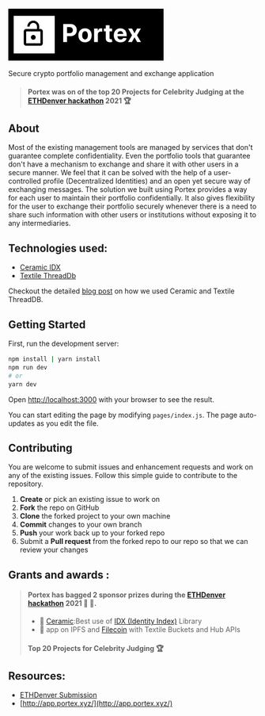 ![logo](./logo.png)

Secure crypto portfolio management and exchange application

>#### Portex was on of the top 20 Projects for Celebrity Judging at the [ETHDenver hackathon](https://devfolio.co/submissions/portex-7c58) 2021 :trophy:

## About
Most of the existing management tools are managed by services that don't guarantee complete confidentiality. Even the portfolio tools that guarantee don't have a mechanism to exchange and share it with other users in a secure manner.
We feel that it can be solved with the help of a user-controlled profile (Decentralized Identities) and an open yet secure way of exchanging messages.
The solution we built using Portex provides a way for each user to maintain their portfolio confidentially. It also gives flexibility for the user to exchange their portfolio securely whenever there is a need to share such information with other users or institutions without exposing it to any intermediaries.


## Technologies used:
* [Ceramic IDX](https://idx.xyz/)
* [Textile ThreadDb](https://docs.textile.io/threads/)

Checkout the detailed [blog post](https://blog.consensolabs.com/portex-textile-thread/) on how we used Ceramic and Textile ThreadDB.

## Getting Started

First, run the development server:

```bash
npm install | yarn install
npm run dev
# or
yarn dev
```

Open [http://localhost:3000](http://localhost:3000) with your browser to see the result.

You can start editing the page by modifying `pages/index.js`. The page auto-updates as you edit the file.

## Contributing

You are welcome to submit issues and enhancement requests and work on any of the existing issues. Follow this simple guide to contribute to the repository.

 1. **Create** or pick an existing issue to work on
 2. **Fork** the repo on GitHub
 3. **Clone** the forked project to your own machine
 4. **Commit** changes to your own branch
 5. **Push** your work back up to your forked repo
 6. Submit a **Pull request** from the forked repo to our repo so that we can review your changes

## Grants and awards :
> #### Portex has bagged 2 sponsor prizes during the [ETHDenver hackathon](https://devfolio.co/submissions/portex-7c58) 2021 :tada: :confetti_ball:.
> * :large_orange_diamond: [Ceramic](https://www.ceramic.network):Best use of [IDX (Identity Index)](http://idx.xyz) Library
> * :file_folder: app on IPFS and [Filecoin](https://filecoin.io/) with Textile Buckets and Hub APIs
> #### Top 20 Projects for Celebrity Judging  :trophy:

## Resources:
* [ETHDenver Submission](https://devfolio.co/submissions/portex-7c58)
* [http://app.portex.xyz/](http://app.portex.xyz/)
